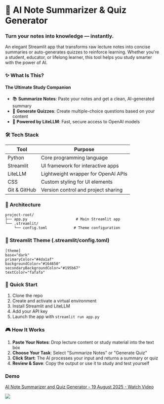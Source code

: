 # 🧠 **AI Note Summarizer & Quiz Generator**

### Turn your notes into knowledge — instantly.

An elegant Streamlit app that transforms raw lecture notes into concise summaries or auto-generates quizzes to reinforce learning. Whether you're a student, educator, or lifelong learner, this tool helps you study smarter with the power of AI.

### ✨ **What Is This?**  

#### The Ultimate Study Companion
* 📚 **Summarize Notes**: Paste your notes and get a clean, AI-generated summary 
* 📝 **Generate Quizzes**: Create multiple-choice questions based on your content 
* 🤖 **Powered by LiteLLM**: Fast, secure access to OpenAI models

### 🛠️ **Tech Stack**


| Tool         | Purpose                              |
|--------------|---------------------------------------|
| Python       | Core programming language             |
| Streamlit    | UI framework for interactive apps     |
| LiteLLM      | Lightweight wrapper for OpenAI APIs   |
| CSS          | Custom styling for UI elements        |
| Git & GitHub | Version control and project sharing   |


### 🧩 **Architecture**

```
project-root/
├── app.py                      # Main Streamlit app
└── .streamlit/
    └── config.toml            # Theme configuration
```

### 🔧 **Streamlit Theme** (.streamlit/config.toml)   

```
[theme]  
base="dark"  
primaryColor="#4da1af"  
backgroundColor="#164650"  
secondaryBackgroundColor="#195b67"  
textColor="fafafa"
```

### 🚀 **Quick Start**    
1. Clone the repo
2. Create and activate a virtual environment
3. Install Streamlit and LiteLLM
4. Add your API key
5. Launch the app with `streamlit run app.py`

### 🎮 **How It Works**   
1. **Paste Your Notes**: Drop lecture content or study material into the text box
2. **Choose Your Task**: Select "Summarize Notes" or "Generate Quiz"
3. **Click Start**: The AI processes your input and returns a summary or quiz
4. **Review & Save**: Copy the output or use it to study and test yourself

### Demo

<div>
    <a href="https://www.loom.com/share/1b71c1b72ceb489a8dac2fcb3cc15601">
      <p>AI Note Summarizer and Quiz Generator - 19 August 2025 - Watch Video</p>
    </a>
    <a href="https://www.loom.com/share/1b71c1b72ceb489a8dac2fcb3cc15601">
      <img style="max-width:300px;" src="https://cdn.loom.com/sessions/thumbnails/1b71c1b72ceb489a8dac2fcb3cc15601-03cd3246888959a5-full-play.gif">
    </a>
  </div>
